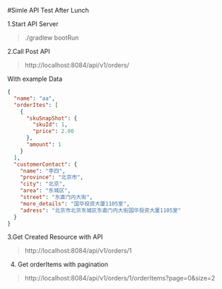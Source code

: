 #Simle API Test After Lunch

1.Start API Server
> ./gradlew bootRun

2.Call Post API
> http://localhost:8084/api/v1/orders/

With example Data

```json
{
  "name": "aa",
  "orderItes": [
    {
      "skuSnapShot": {
        "skuId": 1,
        "price": 2.00
      },
      "amount": 1
    }
  ],
  "customerContact": {
    "name": "李四",
    "province": "北京市",
    "city": "北京",
    "area": "东城区",
    "street": "东直门内大街",
    "more_details": "国华投资大厦1105室",
    "adress": "北京市北京东城区东直门内大街国华投资大厦1105室"
  }
}
```

3.Get Created Resource with API
> http://localhost:8084/api/v1/orders/1

4. Get orderItems with pagination
>http://localhost:8084/api/v1/orders/1/orderItems?page=0&size=2

```


```